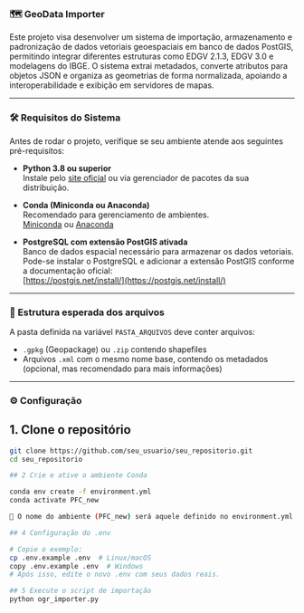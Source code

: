 ### 🗺️ GeoData Importer

Este projeto visa desenvolver um sistema de importação, armazenamento e padronização de dados vetoriais geoespaciais em banco de dados PostGIS, permitindo integrar diferentes estruturas como EDGV 2.1.3, EDGV 3.0 e modelagens do IBGE. O sistema extrai metadados, converte atributos para objetos JSON e organiza as geometrias de forma normalizada, apoiando a interoperabilidade e exibição em servidores de mapas.

---

### 🛠️ Requisitos do Sistema

Antes de rodar o projeto, verifique se seu ambiente atende aos seguintes pré-requisitos:

- **Python 3.8 ou superior**  
  Instale pelo [site oficial](https://www.python.org/downloads/) ou via gerenciador de pacotes da sua distribuição.

- **Conda (Miniconda ou Anaconda)**  
  Recomendado para gerenciamento de ambientes.  
  [Miniconda](https://docs.conda.io/en/latest/miniconda.html) ou [Anaconda](https://www.anaconda.com/products/distribution)

- **PostgreSQL com extensão PostGIS ativada**  
  Banco de dados espacial necessário para armazenar os dados vetoriais.  
  Pode-se instalar o PostgreSQL e adicionar a extensão PostGIS conforme a documentação oficial:  
  [https://postgis.net/install/](https://postgis.net/install/)

---

### 📂 Estrutura esperada dos arquivos

A pasta definida na variável `PASTA_ARQUIVOS` deve conter arquivos:

- `.gpkg` (Geopackage) ou `.zip` contendo shapefiles  
- Arquivos `.xml` com o mesmo nome base, contendo os metadados (opcional, mas recomendado para mais informações)

---

### ⚙️ Configuração

## 1. Clone o repositório

```bash
git clone https://github.com/seu_usuario/seu_repositorio.git
cd seu_repositorio

## 2 Crie e ative o ambiente Conda

conda env create -f environment.yml
conda activate PFC_new

🔁 O nome do ambiente (PFC_new) será aquele definido no environment.yml.

## 4 Configuração do .env

# Copie o exemplo:
cp .env.example .env  # Linux/macOS
copy .env.example .env  # Windows
# Após isso, edite o novo .env com seus dados reais.

## 5 Execute o script de importação
python ogr_importer.py